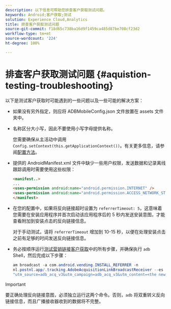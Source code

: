 ```yaml
---
description: 以下信息可帮助您排查客户获取测试问题。
keywords: Android;客户获取;测试
solution: Experience Cloud,Analytics
title: 排查客户获取测试问题
source-git-commit: f18d65c738ba16d9f1459ca485d87be708cf23d2
workflow-type: tm+mt
source-wordcount: '224'
ht-degree: 100%

---
```



# 排查客户获取测试问题 {#aquistion-testing-troubleshooting}

以下是测试客户获取时可能遇到的一些问题以及一些可能的解决方案：

* 如果没有另外指定，则应将 ADBMobileConfig.json 文件放置在 assets 文件夹中。

* 名称区分大小写，因此不要使用小写字母提供名称。

   您需要确保从主活动中调用 `Config.setContext(this.getApplicationContext())`。有关更多信息，请参阅[配置方法](../configuration/methods.md)。

* 提供的 AndroidManifest.xml 文件中缺少一些用户权限，发送数据和记录离线跟踪调用时需要使用这些权限：

   ```html
   <manifest..>
   ... 
   <uses-permission android:name="android.permission.INTERNET" />
   <uses-permission android:name="android.permission.ACCESS_NETWORK_STATE" />
   </manifest>
   ```

* 在您的配置中，如果将反向链接超时设置为 `referrerTimeout: 5`，这意味着您需要在安装应用程序并首次启动该应用程序后的 5 秒内发送安装意图，才能查看附加到安装点击的反向链接信息。

   对于手动测试，请将 `referrerTimeout` 增加到 10-15 秒，以便在处理安装点击之前有足够的时间发送反向链接信息。

* 务必按顺序运行[测试营销链接客户获取](t-t-testing-marketing-link-acquisition.md)中的所有步骤，并确保执行 `adb` Shell，然后完成以下步骤：

   ```java
   am broadcast -a com.android.vending.INSTALL_REFERRER -n 
   nl.postnl.app/.tracking.AdobeAcquisitionLinkBroadcastReceiver --es "referrer"
   "utm_source=adb_acq_v3&utm_campaign=adb_acq_v3&utm_content=<the newly generated id at step #7>"
   ```

>[!IMPORTANT]
>
>要正确处理反向链接意图，必须独立运行这两个命令。否则，`adb` 将双重转义反向链接信息，而且广播接收器收到的数据将不完整。
